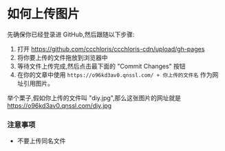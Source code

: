 # 如何上传图片

先确保你已经登录进 GitHub,然后跟随以下步骤:

 1. 打开 https://github.com/ccchloris/ccchloris-cdn/upload/gh-pages
 2. 将你要上传的文件拖放到浏览器中
 3. 等待文件上传完成,然后点击最下面的 "Commit Changes" 按钮
 4. 在你的文章中使用 `https://o96kd3av0.qnssl.com/ + 你上传的文件名` 作为网址引用图片。

举个栗子,假如你上传的文件叫 "diy.jpg",那么这张图片的网址就是 https://o96kd3av0.qnssl.com/diy.jpg

### 注意事项

 - 不要上传同名文件
